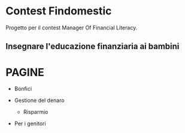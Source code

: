 # Contest Findomestic
Progetto per il contest Manager Of Financial Literacy.

## Insegnare l'educazione finanziaria ai bambini

# PAGINE
- Bonfici

- Gestione del denaro
  - Risparmio
 
 - Per i genitori

